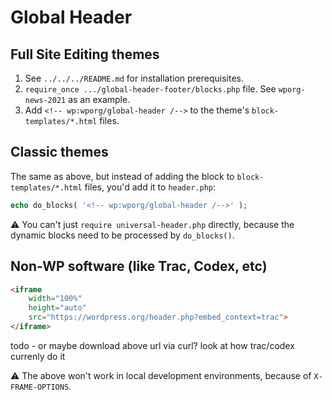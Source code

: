 # Global Header

## Full Site Editing themes

1. See `../../../README.md` for installation prerequisites.
1. `require_once .../global-header-footer/blocks.php` file. See `wporg-news-2021` as an example.
1. Add `<!-- wp:wporg/global-header /-->` to the theme's `block-templates/*.html` files.


## Classic themes

The same as above, but instead of adding the block to `block-templates/*.html` files, you'd add it to `header.php`:

```php
echo do_blocks( '<!-- wp:wporg/global-header /-->' );
```

⚠️ You can't just `require universal-header.php` directly, because the dynamic blocks need to be processed by `do_blocks()`.


## Non-WP software (like Trac, Codex, etc)

```html
<iframe
	width="100%"
	height="auto"
	src="https://wordpress.org/header.php?embed_context=trac">
</iframe>
```

todo - or maybe download above url via curl? look at how trac/codex currenly do it

⚠️ The above won't work in local development environments, because of `X-FRAME-OPTIONS`.
